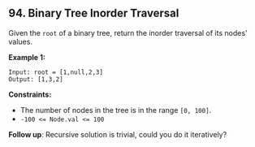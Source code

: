 
## 94. Binary Tree Inorder Traversal


Given the `root` of a binary tree, return the inorder traversal of its nodes' values.   


__Example 1:__  
```
Input: root = [1,null,2,3]
Output: [1,3,2]
```


__Constraints:__

* The number of nodes in the tree is in the range `[0, 100]`.
* `-100 <= Node.val <= 100`  
 

__Follow up__: Recursive solution is trivial, could you do it iteratively?   

